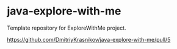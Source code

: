 # java-explore-with-me
Template repository for ExploreWithMe project.

https://github.com/DmitriyKrasnikov/java-explore-with-me/pull/5
